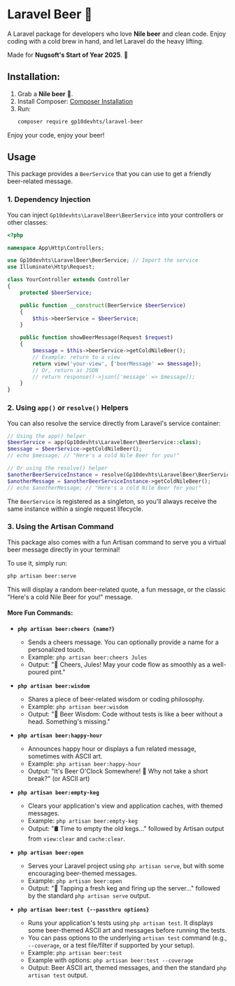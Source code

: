 # Laravel Beer 🍺

A Laravel package for developers who love **Nile beer** and clean code. Enjoy coding with a cold brew in hand, and let Laravel do the heavy lifting.

Made for **Nugsoft's Start of Year 2025**. 🍻

## Installation:
1. Grab a **Nile beer** 🍻.
2. Install Composer: [Composer Installation](https://getcomposer.org)
3. Run:
    ```bash
    composer require gp10devhts/laravel-beer
    ```

Enjoy your code, enjoy your beer!

## Usage

This package provides a `BeerService` that you can use to get a friendly beer-related message.

### 1. Dependency Injection

You can inject `Gp10devhts\LaravelBeer\BeerService` into your controllers or other classes:

```php
<?php

namespace App\Http\Controllers;

use Gp10devhts\LaravelBeer\BeerService; // Import the service
use Illuminate\Http\Request;

class YourController extends Controller
{
    protected $beerService;

    public function __construct(BeerService $beerService)
    {
        $this->beerService = $beerService;
    }

    public function showBeerMessage(Request $request)
    {
        $message = $this->beerService->getColdNileBeer();
        // Example: return to a view
        return view('your-view', ['beerMessage' => $message]);
        // Or, return as JSON
        // return response()->json(['message' => $message]);
    }
}
```

### 2. Using `app()` or `resolve()` Helpers

You can also resolve the service directly from Laravel's service container:

```php
// Using the app() helper
$beerService = app(Gp10devhts\LaravelBeer\BeerService::class);
$message = $beerService->getColdNileBeer();
// echo $message; // "Here's a cold Nile Beer for you!"

// Or using the resolve() helper
$anotherBeerServiceInstance = resolve(Gp10devhts\LaravelBeer\BeerService::class);
$anotherMessage = $anotherBeerServiceInstance->getColdNileBeer();
// echo $anotherMessage; // "Here's a cold Nile Beer for you!"
```

The `BeerService` is registered as a singleton, so you'll always receive the same instance within a single request lifecycle.

### 3. Using the Artisan Command

This package also comes with a fun Artisan command to serve you a virtual beer message directly in your terminal!

To use it, simply run:

```bash
php artisan beer:serve
```

This will display a random beer-related quote, a fun message, or the classic "Here's a cold Nile Beer for you!" message.

#### More Fun Commands:

*   **`php artisan beer:cheers {name?}`**
    *   Sends a cheers message. You can optionally provide a name for a personalized touch.
    *   Example: `php artisan beer:cheers Jules`
    *   Output: "🍻 Cheers, Jules! May your code flow as smoothly as a well-poured pint."

*   **`php artisan beer:wisdom`**
    *   Shares a piece of beer-related wisdom or coding philosophy.
    *   Example: `php artisan beer:wisdom`
    *   Output: "🍺 Beer Wisdom: Code without tests is like a beer without a head. Something's missing."

*   **`php artisan beer:happy-hour`**
    *   Announces happy hour or displays a fun related message, sometimes with ASCII art.
    *   Example: `php artisan beer:happy-hour`
    *   Output: "It's Beer O'Clock Somewhere! 🍻 Why not take a short break?" (or ASCII art)

*   **`php artisan beer:empty-keg`**
    *   Clears your application's view and application caches, with themed messages.
    *   Example: `php artisan beer:empty-keg`
    *   Output: "🛢️ Time to empty the old kegs..." followed by Artisan output from `view:clear` and `cache:clear`.

*   **`php artisan beer:open`**
    *   Serves your Laravel project using `php artisan serve`, but with some encouraging beer-themed messages.
    *   Example: `php artisan beer:open`
    *   Output: "🍺 Tapping a fresh keg and firing up the server..." followed by the standard `php artisan serve` output.

*   **`php artisan beer:test {--passthru options}`**
    *   Runs your application's tests using `php artisan test`. It displays some beer-themed ASCII art and messages before running the tests.
    *   You can pass options to the underlying `artisan test` command (e.g., `--coverage`, or a test file/filter if supported by your setup).
    *   Example: `php artisan beer:test`
    *   Example with options: `php artisan beer:test --coverage`
    *   Output: Beer ASCII art, themed messages, and then the standard `php artisan test` output.
